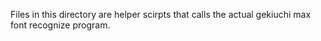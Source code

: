 Files in this directory are helper scirpts that calls the actual gekiuchi max font recognize program.

